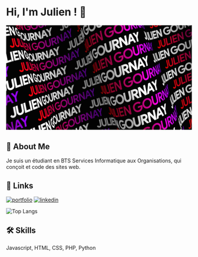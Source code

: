 # Hi, I'm Julien ! 👋

![Bannière](https://github.com/julien-gournay/julien-gournay/blob/main/BG%20Julien%20Gournay.gif?raw=true)


## 🚀 About Me
Je suis un étudiant en BTS Services Informatique aux Organisations, qui conçoit et code des sites web.


## 🔗 Links
[![portfolio](https://img.shields.io/badge/my_portfolio-000?style=for-the-badge&logo=ko-fi&logoColor=white)](https://juliengournay.fr/)
[![linkedin](https://img.shields.io/badge/linkedin-0A66C2?style=for-the-badge&logo=linkedin&logoColor=white)](https://www.linkedin.com/in/julien-gournay-71b455180/)


![Top Langs](https://github-readme-stats.vercel.app/api/top-langs/?username=julien-gournay&layout=compact&custom_title=I%20use&title_color=f8333c&card_width=445)

## 🛠 Skills
Javascript, HTML, CSS, PHP, Python

